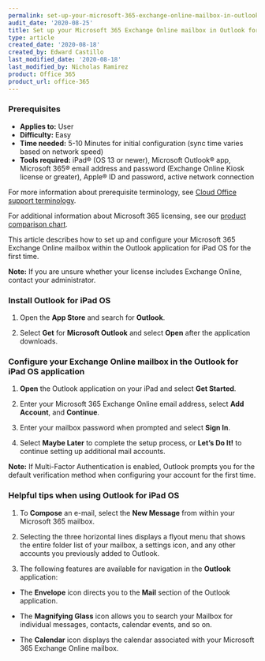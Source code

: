 ```yaml
---
permalink: set-up-your-microsoft-365-exchange-online-mailbox-in-outlook-for-ipad-os
audit_date: '2020-08-25'
title: Set up your Microsoft 365 Exchange Online mailbox in Outlook for iPad OS
type: article
created_date: '2020-08-18'
created_by: Edward Castillo
last_modified_date: '2020-08-18'
last_modified_by: Nicholas Ramirez
product: Office 365
product_url: office-365
---
```


### Prerequisites

- **Applies to:** User
- **Difficulty:** Easy
- **Time needed:** 5-10 Minutes for initial configuration (sync time varies based on network speed)
- **Tools required:** iPad&reg; (OS 13 or newer), Microsoft Outlook&reg; app, Microsoft 365&reg; email address and password (Exchange Online Kiosk license or greater), Apple&reg; ID and password, active network connection

For more information about prerequisite terminology, see [Cloud Office support terminology](/support/how-to/cloud-office-support-terminology).

For additional information about Microsoft 365 licensing, see our [product comparison chart](https://www.rackspace.com/sites/default/files/2020-06/Rackspace-Data-Sheet-Microsoft-365-Plans-and-Pricing-Sheet-CLO-TSK-1487.pdf).

This article describes how to set up and configure your Microsoft 365 Exchange Online mailbox within the Outlook application for iPad OS for the first time.

**Note:** If you are unsure whether your license includes Exchange Online, contact your administrator.

### Install Outlook for iPad OS

1. Open the **App Store** and search for **Outlook**.

2. Select **Get** for **Microsoft Outlook** and select **Open** after the application downloads.

### Configure your Exchange Online mailbox in the Outlook for iPad OS application

1. **Open** the Outlook application on your iPad and select **Get Started**.

2. Enter your Microsoft 365 Exchange Online email address, select **Add Account**, and **Continue**.

3. Enter your mailbox password when prompted and select **Sign In**.

4. Select **Maybe Later** to complete the setup process, or **Let’s Do It!** to continue setting up additional mail accounts.

**Note:** If Multi-Factor Authentication is enabled, Outlook prompts you for the default verification method when
configuring your account for the first time.

### Helpful tips when using Outlook for iPad OS

1. To **Compose** an e-mail, select the **New Message** from within your Microsoft 365 mailbox.

2. Selecting the three horizontal lines displays a flyout menu that shows the entire folder list of your mailbox, a settings icon, and any other accounts you previously added to Outlook.

3. The following features are available for navigation in the **Outlook** application:

- The **Envelope** icon directs you to the **Mail** section of the Outlook application.

- The **Magnifying Glass** icon allows you to search your Mailbox for individual messages, contacts, calendar events, and so on.

- The **Calendar** icon displays the calendar associated with your Microsoft 365 Exchange Online mailbox.
